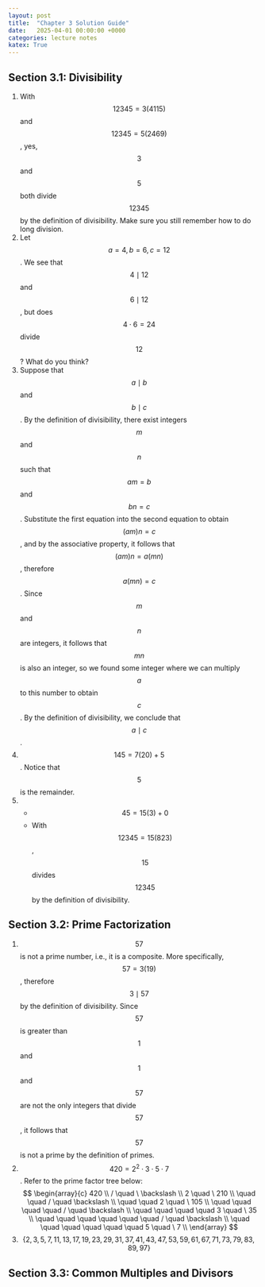 ```yaml
---
layout: post
title:  "Chapter 3 Solution Guide"
date:   2025-04-01 00:00:00 +0000
categories: lecture notes
katex: True
---
```


## Section 3.1: Divisibility
1. With $$12345 = 3(4115)$$ and $$12345 = 5(2469)$$, yes, $$3$$ and $$5$$ both divide $$12345$$ by the definition of divisibility. Make sure you still remember how to do long division.
2. Let $$a = 4, b=6, c=12$$. We see that $$4 \mid 12$$ and $$6 \mid 12$$, but does $$4 \cdot 6 = 24$$ divide $$12$$? What do you think?
3. Suppose that $$a \mid b$$ and $$b \mid c$$. By the definition of divisibility, there exist integers $$m$$ and $$n$$ such that $$am = b$$ and $$bn = c$$. Substitute the first equation into the second equation to obtain $$(am)n = c$$, and by the associative property, it follows that $$(am)n = a(mn)$$, therefore $$a(mn) = c$$. Since $$m$$ and $$n$$ are integers, it follows that $$mn$$ is also an integer, so we found some integer where we can multiply $$a$$ to this number to obtain $$c$$. By the definition of divisibility, we conclude that $$a \mid c$$.
4. $$145 = 7(20) + 5$$. Notice that $$5$$ is the remainder.
5.  - $$45 = 15(3) + 0$$
    - With $$12345 = 15(823)$$, $$15$$ divides $$12345$$ by the definition of divisibility.

## Section 3.2: Prime Factorization

1. $$57$$ is not a prime number, i.e., it is a composite. More specifically, $$57 = 3(19)$$, therefore $$3 \mid 57$$ by the definition of divisibility. Since $$57$$ is greater than $$1$$ and $$1$$ and $$57$$ are not the only integers that divide $$57$$, it follows that $$57$$ is not a prime by the definition of primes.
2. $$420 = 2^2 \cdot 3 \cdot 5 \cdot 7$$. Refer to the prime factor tree below:
    $$
    \begin{array}{c}
        420 \\
        / \quad \ \backslash \\
        2 \quad \ 210 \\
        \quad \quad / \quad \backslash \\
        \quad \quad 2 \quad \ 105 \\
        \quad \quad \quad \quad / \quad \backslash \\
        \quad \quad \quad \quad 3 \quad \ 35 \\
        \quad \quad \quad \quad \quad \quad / \quad \backslash \\
        \quad \quad \quad \quad \quad \quad 5 \quad \ 7 \\
    \end{array}
    $$
3. $$\{2, 3, 5, 7, 11, 13, 17, 19, 23, 29, 31, 37, 41, 43, 47, 53, 59, 61, 67, 71, 73, 79, 83, 89, 97\}$$


## Section 3.3: Common Multiples and Divisors
